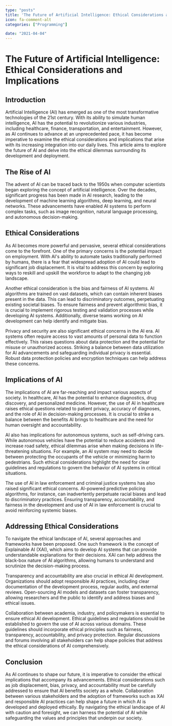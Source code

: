 ```yaml
---
type: "posts"
title: 'The Future of Artificial Intelligence: Ethical Considerations and Implications'
icon: fa-comment-alt
categories: ["Programming"]

date: "2021-04-04"
---
```




# The Future of Artificial Intelligence: Ethical Considerations and Implications

## Introduction

Artificial Intelligence (AI) has emerged as one of the most transformative technologies of the 21st century. With its ability to simulate human intelligence, AI has the potential to revolutionize various industries, including healthcare, finance, transportation, and entertainment. However, as AI continues to advance at an unprecedented pace, it has become imperative to examine the ethical considerations and implications that arise with its increasing integration into our daily lives. This article aims to explore the future of AI and delve into the ethical dilemmas surrounding its development and deployment.

## The Rise of AI

The advent of AI can be traced back to the 1950s when computer scientists began exploring the concept of artificial intelligence. Over the decades, significant progress has been made in AI research, leading to the development of machine learning algorithms, deep learning, and neural networks. These advancements have enabled AI systems to perform complex tasks, such as image recognition, natural language processing, and autonomous decision-making.

## Ethical Considerations

As AI becomes more powerful and pervasive, several ethical considerations come to the forefront. One of the primary concerns is the potential impact on employment. With AI's ability to automate tasks traditionally performed by humans, there is a fear that widespread adoption of AI could lead to significant job displacement. It is vital to address this concern by exploring ways to reskill and upskill the workforce to adapt to the changing job landscape.

Another ethical consideration is the bias and fairness of AI systems. AI algorithms are trained on vast datasets, which can contain inherent biases present in the data. This can lead to discriminatory outcomes, perpetuating existing societal biases. To ensure fairness and prevent algorithmic bias, it is crucial to implement rigorous testing and validation processes while developing AI systems. Additionally, diverse teams working on AI development can help identify and mitigate bias.

Privacy and security are also significant ethical concerns in the AI era. AI systems often require access to vast amounts of personal data to function effectively. This raises questions about data protection and the potential for misuse or unauthorized access. Striking a balance between data utilization for AI advancements and safeguarding individual privacy is essential. Robust data protection policies and encryption techniques can help address these concerns.

## Implications of AI

The implications of AI are far-reaching and impact various aspects of society. In healthcare, AI has the potential to enhance diagnostics, drug discovery, and personalized medicine. However, the use of AI in healthcare raises ethical questions related to patient privacy, accuracy of diagnoses, and the role of AI in decision-making processes. It is crucial to strike a balance between the benefits AI brings to healthcare and the need for human oversight and accountability.

AI also has implications for autonomous systems, such as self-driving cars. While autonomous vehicles have the potential to reduce accidents and increase road safety, ethical dilemmas arise when making decisions in life-threatening situations. For example, an AI system may need to decide between protecting the occupants of the vehicle or minimizing harm to pedestrians. Such ethical considerations highlight the need for clear guidelines and regulations to govern the behavior of AI systems in critical situations.

The use of AI in law enforcement and criminal justice systems has also raised significant ethical concerns. AI-powered predictive policing algorithms, for instance, can inadvertently perpetuate racial biases and lead to discriminatory practices. Ensuring transparency, accountability, and fairness in the development and use of AI in law enforcement is crucial to avoid reinforcing systemic biases.

## Addressing Ethical Considerations

To navigate the ethical landscape of AI, several approaches and frameworks have been proposed. One such framework is the concept of Explainable AI (XAI), which aims to develop AI systems that can provide understandable explanations for their decisions. XAI can help address the black-box nature of AI algorithms, allowing humans to understand and scrutinize the decision-making process.

Transparency and accountability are also crucial in ethical AI development. Organizations should adopt responsible AI practices, including clear documentation of the development process, regular audits, and external reviews. Open-sourcing AI models and datasets can foster transparency, allowing researchers and the public to identify and address biases and ethical issues.

Collaboration between academia, industry, and policymakers is essential to ensure ethical AI development. Ethical guidelines and regulations should be established to govern the use of AI across various domains. These guidelines should incorporate ethical principles such as fairness, transparency, accountability, and privacy protection. Regular discussions and forums involving all stakeholders can help shape policies that address the ethical considerations of AI comprehensively.

## Conclusion

As AI continues to shape our future, it is imperative to consider the ethical implications that accompany its advancements. Ethical considerations such as job displacement, bias, privacy, and accountability must be carefully addressed to ensure that AI benefits society as a whole. Collaboration between various stakeholders and the adoption of frameworks such as XAI and responsible AI practices can help shape a future in which AI is developed and deployed ethically. By navigating the ethical landscape of AI with caution and foresight, we can harness the potential of AI while safeguarding the values and principles that underpin our society.